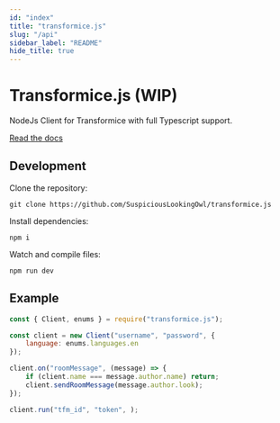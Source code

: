 ```yaml
---
id: "index"
title: "transformice.js"
slug: "/api"
sidebar_label: "README"
hide_title: true
---
```


# Transformice.js (WIP)

NodeJs Client for Transformice with full Typescript support.

[Read the docs](https://transformice-js.netlify.app/docs/) 

## Development

Clone the repository:

```
git clone https://github.com/SuspiciousLookingOwl/transformice.js
```

Install dependencies:

```
npm i
```

Watch and compile files:

```
npm run dev
```

## Example

```js
const { Client, enums } = require("transformice.js");

const client = new Client("username", "password", {
	language: enums.languages.en
});

client.on("roomMessage", (message) => {
	if (client.name === message.author.name) return;
	client.sendRoomMessage(message.author.look);
});

client.run("tfm_id", "token", );
```
